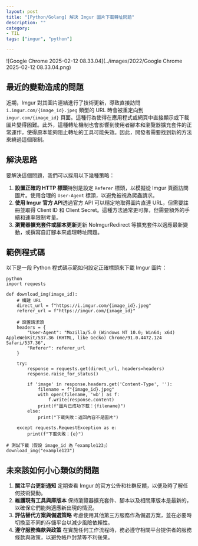 ```yaml
---
layout: post
title: "[Python/Golang] 解決 Imgur 圖片下載轉址問題"
description: ""
category: 
- TIL
tags: ["imgur", "python"]

---
```


![Google Chrome 2025-02-12 08.33.04](../images/2022/Google Chrome 2025-02-12 08.33.04.png)



## **最近的變動造成的問題**

近期，Imgur 對其圖片連結進行了技術更新，導致直接訪問 `i.imgur.com/{image_id}.jpeg` 類型的 URL 時會被重定向到 `imgur.com/{image_id}` 頁面。這種行為使得在應用程式或網頁中直接顯示或下載圖片變得困難。此外，這種轉址機制也會影響到使用者腳本和瀏覽器擴充套件的正常運作，使得原本能夠阻止轉址的工具可能失效。因此，開發者需要找到新的方法來繞過這個限制。

## **解決思路**

要解決這個問題，我們可以採用以下幾種策略：

1. **設置正確的 HTTP 標頭**特別是設定 `Referer` 標頭，以模擬從 Imgur 頁面訪問圖片。使用合理的 `User-Agent` 標頭，以避免被視為爬蟲請求。
2. **使用 Imgur 官方 API**透過官方 API 可以穩定地取得圖片直連 URL，但需要註冊並取得 Client ID 和 Client Secret。這種方法通常更可靠，但需要額外的手續和速率限制考量。
3. **瀏覽器擴充套件或腳本更新**更新 NoImgurRedirect 等擴充套件以適應最新變動，或撰寫自訂腳本來處理轉址問題。

## **範例程式碼**

以下是一段 Python 程式碼示範如何設定正確標頭來下載 Imgur 圖片：

```
python
import requests

def download_img(image_id):
    # 構建 URL
    direct_url = f"https://i.imgur.com/{image_id}.jpeg"
    referer_url = f"https://imgur.com/{image_id}"
    
    # 設置請求頭
    headers = {
        "User-Agent": "Mozilla/5.0 (Windows NT 10.0; Win64; x64) AppleWebKit/537.36 (KHTML, like Gecko) Chrome/91.0.4472.124 Safari/537.36",
        "Referer": referer_url
    }
    
    try:
        response = requests.get(direct_url, headers=headers)
        response.raise_for_status()
        
        if 'image' in response.headers.get('Content-Type', ''):
            filename = f"{image_id}.jpeg"
            with open(filename, 'wb') as f:
                f.write(response.content)
            print(f"圖片已成功下載：{filename}")
        else:
            print("下載失敗：返回內容不是圖片")
    
    except requests.RequestException as e:
        print(f"下載失敗：{e}")

# 測試下載（假設 image_id 為「example123」）
download_img("example123")
```

## **未來該如何小心類似的問題**

1. **關注平台更新通知**
   定期查看 Imgur 的官方公告和社群反饋，以便及時了解任何技術變動。
2. **維護現有工具與庫版本**
   保持瀏覽器擴充套件、腳本以及相關庫版本是最新的，以確保它們能夠適應新出現的情況。
3. **評估替代方案與備選策略**
   考慮使用其他第三方服務作為備選方案，並在必要時切換至不同的存儲平台以減少風險依賴性。
4. **遵守服務條款與政策**
   在實施任何工作流程時，務必遵守相關平台提供者的服務條款與政策，以避免帳戶封禁等不利後果。
